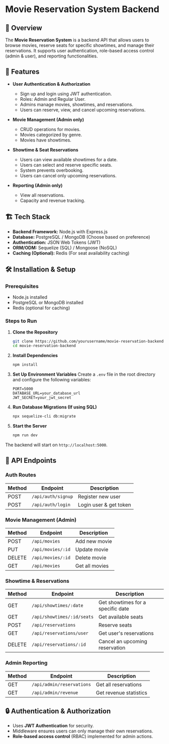 # Movie Reservation System Backend

## 📌 Overview
The **Movie Reservation System** is a backend API that allows users to browse movies, reserve seats for specific showtimes, and manage their reservations. It supports user authentication, role-based access control (admin & user), and reporting functionalities.

## 🎯 Features
- **User Authentication & Authorization**
  - Sign up and login using JWT authentication.
  - Roles: Admin and Regular User.
  - Admins manage movies, showtimes, and reservations.
  - Users can reserve, view, and cancel upcoming reservations.

- **Movie Management (Admin only)**
  - CRUD operations for movies.
  - Movies categorized by genre.
  - Movies have showtimes.

- **Showtime & Seat Reservations**
  - Users can view available showtimes for a date.
  - Users can select and reserve specific seats.
  - System prevents overbooking.
  - Users can cancel only upcoming reservations.

- **Reporting (Admin only)**
  - View all reservations.
  - Capacity and revenue tracking.

## 🏗️ Tech Stack
- **Backend Framework:** Node.js with Express.js
- **Database:** PostgreSQL / MongoDB (Choose based on preference)
- **Authentication:** JSON Web Tokens (JWT)
- **ORM/ODM:** Sequelize (SQL) / Mongoose (NoSQL)
- **Caching (Optional):** Redis (For seat availability caching)

## 🛠️ Installation & Setup

### Prerequisites
- Node.js installed
- PostgreSQL or MongoDB installed
- Redis (optional for caching)

### Steps to Run
1. **Clone the Repository**
   ```sh
   git clone https://github.com/yourusername/movie-reservation-backend.git
   cd movie-reservation-backend
   ```

2. **Install Dependencies**
   ```sh
   npm install
   ```

3. **Set Up Environment Variables**
   Create a `.env` file in the root directory and configure the following variables:
   ```env
   PORT=5000
   DATABASE_URL=your_database_url
   JWT_SECRET=your_jwt_secret
   ```

4. **Run Database Migrations (If using SQL)**
   ```sh
   npx sequelize-cli db:migrate
   ```

5. **Start the Server**
   ```sh
   npm run dev
   ```

The backend will start on `http://localhost:5000`.

## 📌 API Endpoints

### **Auth Routes**
| Method | Endpoint        | Description              |
|--------|----------------|--------------------------|
| POST   | `/api/auth/signup`  | Register new user       |
| POST   | `/api/auth/login`   | Login user & get token  |

### **Movie Management (Admin)**
| Method | Endpoint                 | Description          |
|--------|---------------------------|----------------------|
| POST   | `/api/movies`              | Add new movie       |
| PUT    | `/api/movies/:id`          | Update movie        |
| DELETE | `/api/movies/:id`          | Delete movie        |
| GET    | `/api/movies`              | Get all movies      |

### **Showtime & Reservations**
| Method | Endpoint                          | Description                         |
|--------|----------------------------------|-------------------------------------|
| GET    | `/api/showtimes/:date`          | Get showtimes for a specific date |
| GET    | `/api/showtimes/:id/seats`      | Get available seats               |
| POST   | `/api/reservations`            | Reserve seats                     |
| GET    | `/api/reservations/user`       | Get user's reservations           |
| DELETE | `/api/reservations/:id`        | Cancel an upcoming reservation    |

### **Admin Reporting**
| Method | Endpoint                  | Description                         |
|--------|----------------------------|-------------------------------------|
| GET    | `/api/admin/reservations`  | Get all reservations               |
| GET    | `/api/admin/revenue`       | Get revenue statistics             |

## 🔒 Authentication & Authorization
- Uses **JWT Authentication** for security.
- Middleware ensures users can only manage their own reservations.
- **Role-based access control** (RBAC) implemented for admin actions.




